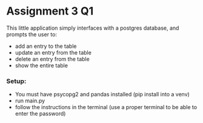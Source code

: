 # Assignment 3 Q1

This little application simply interfaces with a postgres database,
and prompts the user to:
- add an entry to the table
- update an entry from the table
- delete an entry from the table
- show the entire table

### Setup:
- You must have psycopg2 and pandas installed (pip install into a venv)
- run main.py
- follow the instructions in the terminal (use a proper terminal to be able to enter the password)